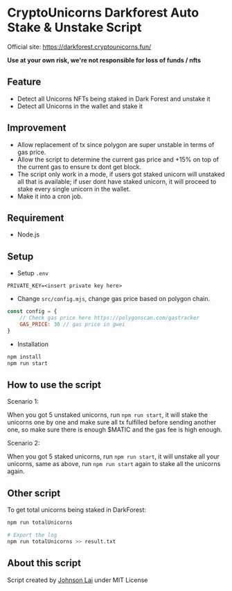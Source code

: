 # CryptoUnicorns Darkforest Auto Stake & Unstake Script

Official site: https://darkforest.cryptounicorns.fun/

**Use at your own risk, we're not responsible for loss of funds / nfts**

## Feature
- Detect all Unicorns NFTs being staked in Dark Forest and unstake it 
- Detect all Unicorns in the wallet and stake it

## Improvement
- Allow replacement of tx since polygon are super unstable in terms of gas price.
- Allow the script to determine the current gas price and +15% on top of the current gas to ensure tx dont get block.
- The script only work in a mode, if users got staked unicorn will unstaked all that is available; if user dont have staked unicorn, it will proceed to stake every single unicorn in the wallet.
- Make it into a cron job.

## Requirement
- Node.js

## Setup
- Setup `.env`

```
PRIVATE_KEY=<insert private key here>
```

- Change `src/config.mjs`, change gas price based on polygon chain.

```js
const config = {
    // Check gas price here https://polygonscan.com/gastracker
    GAS_PRICE: 30 // gas price in gwei
}

```

- Installation

```bash
npm install
npm run start
```

## How to use the script

Scenario 1:

When you got 5 unstaked unicorns, run `npm run start`, it will stake the unicorns one by one and make sure all tx fulfilled before sending another one, so make sure there is enough $MATIC and the gas fee is high enough.

Scenario 2:

When you got 5 staked unicorns, run `npm run start`, it will unstake all your unicorns, same as above, run `npm run start` again to stake all the unicorns again.

## Other script

To get total unicorns being staked in DarkForest:

```sh
npm run totalUnicorns

# Export the log
npm run totalUnicorns >> result.txt
```

## About this script
Script created by [Johnson Lai](https://twitter.com/jlwhoo7) under MIT License

